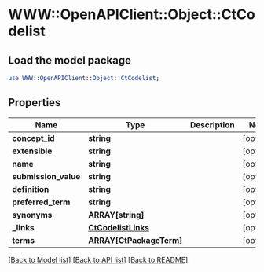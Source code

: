 # WWW::OpenAPIClient::Object::CtCodelist

## Load the model package
```perl
use WWW::OpenAPIClient::Object::CtCodelist;
```

## Properties
Name | Type | Description | Notes
------------ | ------------- | ------------- | -------------
**concept_id** | **string** |  | [optional] 
**extensible** | **string** |  | [optional] 
**name** | **string** |  | [optional] 
**submission_value** | **string** |  | [optional] 
**definition** | **string** |  | [optional] 
**preferred_term** | **string** |  | [optional] 
**synonyms** | **ARRAY[string]** |  | [optional] 
**_links** | [**CtCodelistLinks**](CtCodelistLinks.md) |  | [optional] 
**terms** | [**ARRAY[CtPackageTerm]**](CtPackageTerm.md) |  | [optional] 

[[Back to Model list]](../README.md#documentation-for-models) [[Back to API list]](../README.md#documentation-for-api-endpoints) [[Back to README]](../README.md)


